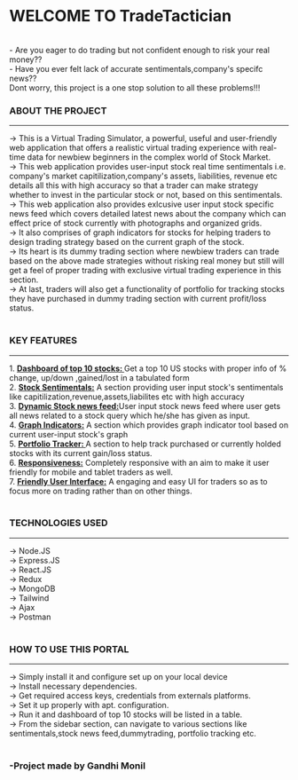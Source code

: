 <br>
<h1><strong>WELCOME TO TradeTactician</strong></h1>
 <br>
 - Are you eager to do trading but not confident enough to risk your real money??<br> 
 - Have you ever felt lack of accurate sentimentals,company's specifc news??<br>
    Dont worry, this project is a one stop solution to all these problems!!!<br>

<h3><bold>ABOUT THE PROJECT</bold></h3>
<hr></hr>
-> This is a Virtual Trading Simulator, a powerful, useful and user-friendly web application that offers a realistic virtual trading experience with real-time data  for newbiew beginners in the complex world of Stock Market. <br>
-> This web application provides user-input stock real time sentimentals i.e. company's market capitilization,company's assets, liabilities, revenue etc details all this with high accuracy so that a trader can make strategy whether to invest in the particular stock or not, based on this sentimentals.<br>
-> This web application also provides exlcusive user input stock specific news feed which covers detailed  latest news about the company which can effect price of stock currently with photographs and organized grids.<br>
-> It also comprises of graph indicators for stocks for helping traders to design trading strategy based on the current graph of the stock.<br>
-> Its heart is its dummy trading section where newbiew traders can trade based on the above made strategies without risking real money but still will get a feel of proper trading with exclusive virtual trading experience in this section.<br>
-> At last, traders will also get a functionality of portfolio for tracking stocks they have purchased in dummy trading section with current profit/loss status. <br><br>


<h3><bold>KEY FEATURES</bold></h3>
<hr></hr>
1. <strong><u>Dashboard of top 10 stocks: </u></strong> Get a top 10 US stocks with proper info of % change, up/down ,gained/lost in a tabulated form<br>
2. <strong><u>Stock Sentimentals:</u></strong> A section providing user input stock's sentimentals like capitilization,revenue,assets,liabilites etc with high accuracy<br>
3. <strong><u>Dynamic Stock news feed:</u></strong>User input stock news feed where user gets all news related to a stock query which he/she has given as input.<br>
4. <strong> <u>Graph Indicators:</u></strong> A section which provides graph indicator tool based on current user-input stock's graph<br>
5. <strong><u>Portfolio Tracker: </u></strong>  A section to help track purchased or currently holded stocks with its current gain/loss status.<br>
6. <strong><u>Responsiveness:</u></strong> Completely responsive with an aim to make it user friendly for mobile and tablet traders as well. <br>
7. <strong><u>Friendly User Interface:</u></strong>  A engaging and easy UI for traders so as to focus more on trading rather than on other things.<br><br>

<h3><bold>TECHNOLOGIES USED</bold></h3>
<hr></hr>
-> Node.JS<br>
-> Express.JS<br>
-> React.JS<br>
-> Redux<br>
-> MongoDB<br>
-> Tailwind<br>
-> Ajax<br>
-> Postman<br><br>

<h3><bold> HOW TO USE THIS PORTAL</bold></h3>
<hr></hr>
-> Simply install it and configure set up on your local device<br>
-> Install necessary dependencies.<br>
-> Get required access keys, credentials from externals platforms.<br>
-> Set it up properly with apt. configuration.<br>
-> Run it and dashboard of top 10 stocks will be listed in a table.<br>
-> From the sidebar section, can navigate to various sections like sentimentals,stock news feed,dummytrading, portfolio tracking etc.<br><br>

<h3> -Project made by Gandhi Monil</h3>

